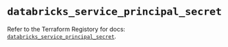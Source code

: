 # `databricks_service_principal_secret`

Refer to the Terraform Registory for docs: [`databricks_service_principal_secret`](https://www.terraform.io/docs/providers/databricks/r/service_principal_secret).
